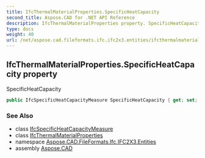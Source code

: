 ```yaml
---
title: IfcThermalMaterialProperties.SpecificHeatCapacity
second_title: Aspose.CAD for .NET API Reference
description: IfcThermalMaterialProperties property. SpecificHeatCapacity
type: docs
weight: 40
url: /net/aspose.cad.fileformats.ifc.ifc2x3.entities/ifcthermalmaterialproperties/specificheatcapacity/
---
```

## IfcThermalMaterialProperties.SpecificHeatCapacity property

SpecificHeatCapacity

```csharp
public IfcSpecificHeatCapacityMeasure SpecificHeatCapacity { get; set; }
```

### See Also

* class [IfcSpecificHeatCapacityMeasure](../../../aspose.cad.fileformats.ifc.ifc2x3.types/ifcspecificheatcapacitymeasure/)
* class [IfcThermalMaterialProperties](../)
* namespace [Aspose.CAD.FileFormats.Ifc.IFC2X3.Entities](../../ifcthermalmaterialproperties/)
* assembly [Aspose.CAD](../../../)


